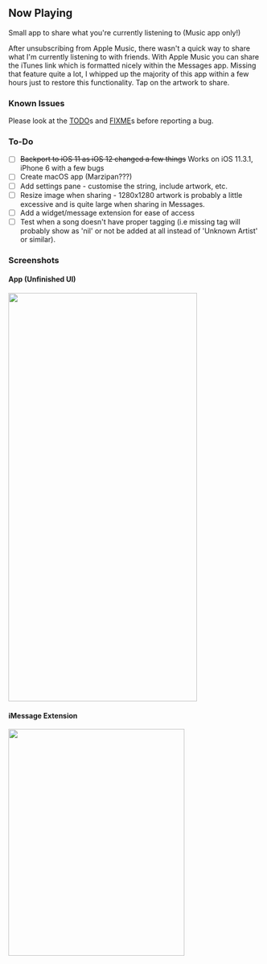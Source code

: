## Now Playing
Small app to share what you're currently listening to (Music app only!)

After unsubscribing from Apple Music, there wasn't a quick way to share what I'm currently listening to with friends. With Apple Music you can share the iTunes link which is formatted nicely within the Messages app. Missing that feature quite a lot, I whipped up the majority of this app within a few hours just to restore this functionality. Tap on the artwork to share.

### Known Issues
Please look at the [TODO](https://github.com/greenywd/NowPlaying/search?q=TODO&unscoped_q=TODO)s and [FIXME](https://github.com/greenywd/NowPlaying/search?q=FIXME&unscoped_q=FIXME)s before reporting a bug.

### To-Do
- [ ] ~~Backport to iOS 11 as iOS 12 changed a few things~~ Works on iOS 11.3.1, iPhone 6 with a few bugs
- [ ] Create macOS app (Marzipan???)
- [ ] Add settings pane - customise the string, include artwork, etc.
- [ ] Resize image when sharing - 1280x1280 artwork is probably a little excessive and is quite large when sharing in Messages.
- [ ] Add a widget/message extension for ease of access
- [ ] Test when a song doesn't have proper tagging (i.e missing tag will probably show as 'nil' or not be added at all instead of 'Unknown Artist' or similar).

### Screenshots
#### App (Unfinished UI)
<img src="https://raw.githubusercontent.com/greenywd/NowPlaying/master/IMG_5050.png" width="375" height="812">

#### iMessage Extension
<img src="https://raw.githubusercontent.com/greenywd/NowPlaying/master/IMG_4962.jpeg" width="350" height="451">
